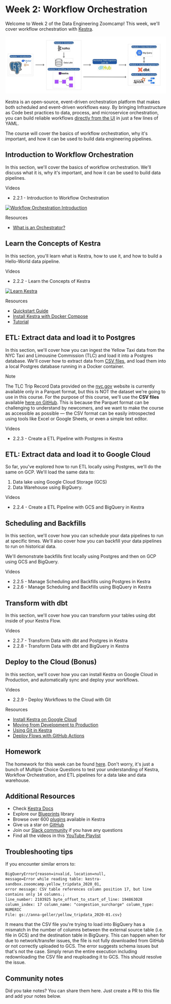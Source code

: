 # Week 2: Workflow Orchestration

Welcome to Week 2 of the Data Engineering Zoomcamp! This week, we'll cover workflow orchestration with [Kestra](https://go.kestra.io/de-zoomcamp/github).

![zoomcamp.jpeg](02-workflow-orchestration/zoomcamp.jpeg)

Kestra is an open-source, event-driven orchestration platform that makes both scheduled and event-driven workflows easy. By bringing Infrastructure as Code best practices to data, process, and microservice orchestration, you can build reliable workflows [directly from the UI](https://go.kestra.io/de-zoomcamp/quickstart) in just a few lines of YAML.

The course will cover the basics of workflow orchestration, why it's important, and how it can be used to build data engineering pipelines. 

## Introduction to Workflow Orchestration

In this section, we'll cover the basics of workflow orchestration. We'll discuss what it is, why it's important, and how it can be used to build data pipelines.

Videos
- 2.2.1 - Introduction to Workflow Orchestration

[![Workflow Orchestration Introduction](https://markdown-videos-api.jorgenkh.no/url?url=https%3A%2F%2Fyoutu.be%2FNp6QmmcgLCs)](https://youtu.be/Np6QmmcgLCs)


Resources
- [What is an Orchestrator?](https://go.kestra.io/de-zoomcamp/what-is-an-orchestrator)

## Learn the Concepts of Kestra

In this section, you'll learn what is Kestra, how to use it, and how to build a Hello-World data pipeline.

Videos

- 2.2.2 - Learn the Concepts of Kestra

[![Learn Kestra](https://markdown-videos-api.jorgenkh.no/url?url=https%3A%2F%2Fyoutu.be%2Fo79n-EVpics)](https://youtu.be/o79n-EVpics)

Resources
- [Quickstart Guide](https://go.kestra.io/de-zoomcamp/quickstart)
- [Install Kestra with Docker Compose](https://go.kestra.io/de-zoomcamp/docker-compose)
- [Tutorial](https://go.kestra.io/de-zoomcamp/tutorial)

## ETL: Extract data and load it to Postgres

In this section, we'll cover how you can ingest the Yellow Taxi data from the NYC Taxi and Limousine Commission (TLC) and load it into a Postgres database. We'll cover how to extract data from [CSV files](https://github.com/DataTalksClub/nyc-tlc-data/releases), and load them into a local Postgres database running in a Docker container.

> [!NOTE]  
> The TLC Trip Record Data provided on the [nyc.gov](https://www.nyc.gov/site/tlc/about/tlc-trip-record-data.page) website is currently available only in a Parquet format, but this is NOT the dataset we're going to use in this course. For the purpose of this course, we'll use the **CSV files** available [here on GitHub](https://github.com/DataTalksClub/nyc-tlc-data/releases). This is because the Parquet format can be challenging to understand by newcomers, and we want to make the course as accessible as possible — the CSV format can be easily introspected using tools like Excel or Google Sheets, or even a simple text editor.

Videos

- 2.2.3 - Create a ETL Pipeline with Postgres in Kestra

## ETL: Extract data and load it to Google Cloud

So far, you've explored how to run ETL locally using Postgres, we'll do the same on GCP. We'll load the same data to:
1. Data lake using Google Cloud Storage (GCS) 
2. Data Warehouse using BigQuery.

Videos

- 2.2.4 - Create a ETL Pipeline with GCS and BigQuery in Kestra

## Scheduling and Backfills

In this section, we'll cover how you can schedule your data pipelines to run at specific times. We'll also cover how you can backfill your data pipelines to run on historical data.

We'll demonstrate backfills first locally using Postgres and then on GCP using GCS and BigQuery.

Videos

- 2.2.5 - Manage Scheduling and Backfills using Postgres in Kestra
- 2.2.6 - Manage Scheduling and Backfills using BiqQuery in Kestra

## Transform with dbt

In this section, we'll cover how you can transform your tables using dbt inside of your Kestra Flow.

Videos

- 2.2.7 - Transform Data with dbt and Postgres in Kestra
- 2.2.8 - Transform Data with dbt and BigQuery in Kestra

## Deploy to the Cloud (Bonus)

In this section, we'll cover how you can install Kestra on Google Cloud in Production, and automatically sync and deploy your workflows.

Videos

- 2.2.9 - Deploy Workflows to the Cloud with Git

Resources

- [Install Kestra on Google Cloud](https://go.kestra.io/de-zoomcamp/gcp-install)
- [Moving from Development to Production](https://go.kestra.io/de-zoomcamp/dev-to-prod)
- [Using Git in Kestra](https://go.kestra.io/de-zoomcamp/git)
- [Deploy Flows with GitHub Actions](https://go.kestra.io/de-zoomcamp/deploy-github-actions)

## Homework 

The homework for this week can be found [here](./02-workflow-orchestration/homework.md). Don't worry, it's just a bunch of Multiple Choice Questions to test your understanding of Kestra, Workflow Orchestration, and ETL pipelines for a data lake and data warehouse.

## Additional Resources

- Check [Kestra Docs](https://go.kestra.io/de-zoomcamp/docs)
- Explore our [Blueprints](https://go.kestra.io/de-zoomcamp/blueprints) library
- Browse over 600 [plugins](https://go.kestra.io/de-zoomcamp/plugins) available in Kestra
- Give us a star on [GitHub](https://go.kestra.io/de-zoomcamp/github)
- Join our [Slack community](https://go.kestra.io/de-zoomcamp/slack) if you have any questions
- Find all the videos in this [YouTube Playlist](https://go.kestra.io/de-zoomcamp/yt-playlist)

## Troubleshooting tips

If you encounter similar errors to:

```
BigQueryError{reason=invalid, location=null, 
message=Error while reading table: kestra-sandbox.zooomcamp.yellow_tripdata_2020_01, 
error message: CSV table references column position 17, but line contains only 14 columns.; 
line_number: 2103925 byte_offset_to_start_of_line: 194863028 
column_index: 17 column_name: "congestion_surcharge" column_type: NUMERIC 
File: gs://anna-geller/yellow_tripdata_2020-01.csv}
```

It means that the CSV file you're trying to load into BigQuery has a mismatch in the number of columns between the external source table (i.e. file in GCS) and the destination table in BigQuery. This can happen when for due to network/transfer issues, the file is not fully downloaded from GitHub or not correctly uploaded to GCS. The error suggests schema issues but that's not the case. Simply rerun the entire execution including redownloading the CSV file and reuploading it to GCS. This should resolve the issue.

## Community notes

Did you take notes? You can share them here. Just create a PR to this file and add your notes below.

